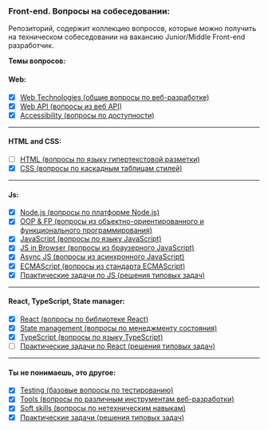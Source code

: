 <h3>
  <span>Front-end. Вопросы на собеседовании:</span>
</h3>

Репозиторий, содержит коллекцию вопросов, которые можно получить на техническом собеседовании на вакансию Junior/Middle Front-end разработчик. 

**Темы вопросов:** 
<h4>
  <span>Web:</span>
</h4>

- [x] [Web Technologies (общие вопросы по веб-разработке)](./questions/web.md)
- [x] [Web API (вопросы из веб API)](./questions/web-api.md)
- [x] [Accessibility (вопросы по доступности)](./questions/accessibility.md)
<hr />
<h4>
  <span>HTML and CSS:</span>
</h4>

- [ ] [HTML (вопросы по языку гипертекстовой разметки)](./questions/html.md)
- [x] [CSS (вопросы по каскадным таблицам стилей)](./questions/css.md)
<hr />

<h4>
  <span>Js:</span>
</h4>

- [x] [Node.js (вопросы по платформе Node.js)](./questions/node-js.md)
- [x] [OOP & FP (вопросы из объектно-ориентированного и функционального программирования)](./questions/oop-fp.md)   
- [x] [JavaScript (вопросы по языку JavaScript)](./questions/js.md)
- [x] [JS in Browser (вопросы из браузерного JavaScript)](./questions/browser-js.md)
- [x] [Async JS (вопросы из асинхронного JavaScript)](./questions/async-js.md)
- [x] [ECMAScript (вопросы из стандарта ECMAScript)](./questions/es.md)
- [x] [Практические задачи по JS (решения типовых задач) ](./questions/practical-tasks-js.md)
<hr />

<h4>
  <span>React, TypeScript, State manager:</span>
</h4>

<!-- - [Vue.js (вопросы по фрэймворку Vue.js)](./questions/vue-js.md)-->
<!-- - [Angular (вопросы по фрэймворку Angular)](./questions/angular.md) -->
- [x] [React (вопросы по библиотеке React)](./questions/react.md)
- [x] [State management (вопросы по менеджменту состояния)](./questions/state-management.md)
- [x] [TypeScript (вопросы по языку TypeScript)](./questions/ts.md)
- [ ] [Практические задачи по React (решения типовых задач) ](./questions/practical-tasks-react.md)
<hr />
<h4>
  <span>Ты не понимаешь, это другое:</span>
</h4>

- [x] [Testing (базовые вопросы по тестированию)](./questions/testing.md)
- [x] [Tools (вопросы по различным инструментам веб-разработки)](./questions/tools.md)
- [x] [Soft skills (вопросы по нетехническим навыкам)](./questions/soft-skills.md)  
- [x] [Практические задачи (решения типовых задач)](./questions/practical-tasks.md)